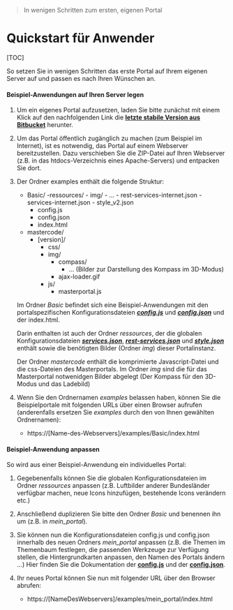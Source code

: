 > In wenigen Schritten zum ersten, eigenen Portal

# Quickstart für Anwender

[TOC]

So setzen Sie in wenigen Schritten das erste Portal auf Ihrem eigenen Server auf und passen es nach Ihren Wünschen an.

#### Beispiel-Anwendungen auf Ihren Server legen
1. Um ein eigenes Portal aufzusetzen, laden Sie bitte zunächst mit einem Klick auf den nachfolgenden Link die **[letzte stabile Version aus Bitbucket](https://bitbucket.org/geowerkstatt-hamburg/masterportal/downloads/examples.zip)** herunter.

2. Um das Portal öffentlich zugänglich zu machen (zum Beispiel im Internet), ist es notwendig, das Portal auf einem Webserver bereitzustellen. Dazu verschieben Sie die ZIP-Datei auf Ihren Webserver (z.B. in das htdocs-Verzeichnis eines Apache-Servers) und entpacken Sie dort.

3. Der Ordner examples enthält die folgende Struktur:

    - Basic/
        -ressources/
            - img/
                - ...
            - rest-services-internet.json
            - services-internet.json
            - style_v2.json
        - config.js
        - config.json
        - index.html
    - mastercode/
        - [version]/
            - css/
            - img/
                - compass/
                    - ... (Bilder zur Darstellung des Kompass im 3D-Modus)
                - ajax-loader.gif
            - js/
                - masterportal.js

    Im Ordner *Basic* befindet sich eine Beispiel-Anwendungen mit den portalspezifischen Konfigurationsdateien **[*config.js*](config.js.md)** und **[*config.json*](config.json.md)** und der index.html.

    Darin enthalten ist auch der Ordner *ressources*, der die globalen Konfigurationsdateien **[*services.json*](services.json.md)**, **[*rest-services.json*](rest-services.json.md)** und **[*style.json*](style.json.md)** enthält sowie die benötigten Bilder (Ordner *img*) dieser Portalinstanz.

    Der Ordner *mastercode* enthält die komprimierte Javascript-Datei und die css-Dateien des Masterportals. Im Ordner *img* sind die für das Masterportal notwenidgen Bilder abgelegt (Der Kompass für den 3D-Modus und das Ladebild)


4. Wenn Sie den Ordnernamen *examples* belassen haben, können Sie die Beispielportale mit folgenden URLs über einen Browser aufrufen (anderenfalls ersetzen Sie *examples* durch den von Ihnen gewählten Ordnernamen):
    - https://[Name-des-Webservers]/examples/Basic/index.html


#### Beispiel-Anwendung anpassen
So wird aus einer Beispiel-Anwendung ein individuelles Portal:

1. Gegebenenfalls können Sie die globalen Konfigurationsdateien im Ordner *ressources* anpassen (z.B. Luftbilder anderer Bundesländer verfügbar machen, neue Icons hinzufügen, bestehende Icons verändern etc.)

2. Anschließend duplizieren Sie bitte den Ordner *Basic* und benennen ihn um (z.B. in *mein_portal*).

3. Sie können nun die Konfigurationsdateien config.js und config.json innerhalb des neuen Ordners *mein_portal* anpassen (z.B. die Themen im Themenbaum festlegen, die passenden Werkzeuge zur Verfügung stellen, die Hintergrundkarten anpassen, den Namen des Portals ändern ...) Hier finden Sie die Dokumentation der **[config.js](config.js.md)** und der **[config.json](config.json.md)**.

4. Ihr neues Portal können Sie nun mit folgender URL über den Browser abrufen:
    - https://[NameDesWebservers]/examples/mein_portal/index.html

